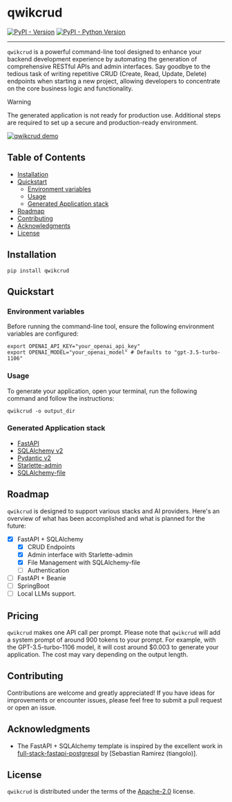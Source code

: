 # qwikcrud

[![PyPI - Version](https://img.shields.io/pypi/v/qwikcrud.svg)](https://pypi.org/project/`qwikcrud`)
[![PyPI - Python Version](https://img.shields.io/pypi/pyversions/qwikcrud.svg)](https://pypi.org/project/qwikcrud)

-----

`qwikcrud` is a powerful command-line tool designed to enhance your backend development experience by automating the
generation of comprehensive RESTful APIs and admin interfaces. Say goodbye to the tedious task of
writing repetitive CRUD (Create, Read, Update, Delete) endpoints when starting a new project, allowing developers to
concentrate on the core business logic and functionality.

> [!WARNING]
> The generated application is not ready for production use. Additional steps are required to
> set up a secure and production-ready environment.


[![qwikcrud demo](https://github.com/jowilf/qwikcrud/assets/31705179/fc010d41-597c-4ab7-a0ad-22570ba3b182)](https://youtu.be/XYuLDk0bjQA "qwikcrud demo - A restaurant management app")

## Table of Contents

* [Installation](#installation)
* [Quickstart](#quickstart)
    * [Environment variables](#environment-variables)
    * [Usage](#usage)
    * [Generated Application stack](#generated-application-stack)
* [Roadmap](#roadmap)
* [Contributing](#contributing)
* [Acknowledgments](#acknowledgments)
* [License](#license)

## Installation

```shell
pip install qwikcrud
```

## Quickstart

### Environment variables

Before running the command-line tool, ensure the following environment variables are configured:

```shell
export OPENAI_API_KEY="your_openai_api_key"
export OPENAI_MODEL="your_openai_model" # Defaults to "gpt-3.5-turbo-1106"
```

### Usage

To generate your application, open your terminal, run the following command and follow the instructions:

```shell
qwikcrud -o output_dir
```

### Generated Application stack

- [FastAPI](https://fastapi.tiangolo.com/)
- [SQLAlchemy v2](https://www.sqlalchemy.org/)
- [Pydantic v2](https://docs.pydantic.dev/latest/)
- [Starlette-admin](https://github.com/jowilf/starlette-admin)
- [SQLAlchemy-file](https://github.com/jowilf/sqlalchemy-file)

## Roadmap

`qwikcrud` is designed to support various stacks and AI providers. Here's an overview of what has been accomplished and
what is planned for the future:

- [x] FastAPI + SQLAlchemy
    - [x] CRUD Endpoints
    - [x] Admin interface with Starlette-admin
    - [x] File Management with SQLAlchemy-file
    - [ ] Authentication
- [ ] FastAPI + Beanie
- [ ] SpringBoot
- [ ] Local LLMs support.

## Pricing

`qwikcrud` makes one API call per prompt. Please note that `qwikcrud` will add a system prompt of around 900 tokens to
your prompt. For example, with the GPT-3.5-turbo-1106 model, it will cost around $0.003 to generate your application.
The cost may vary depending on the output length.

## Contributing

Contributions are welcome and greatly appreciated! If you have ideas for improvements or encounter issues, please feel
free to submit a pull request or open an issue.

## Acknowledgments

- The FastAPI + SQLAlchemy template is inspired by the excellent work
  in [full-stack-fastapi-postgresql](https://github.com/tiangolo/full-stack-fastapi-postgresql)
  by [Sebastian Ramirez (tiangolo)].

## License

``qwikcrud`` is distributed under the terms of the [Apache-2.0](https://spdx.org/licenses/Apache-2.0.html) license.